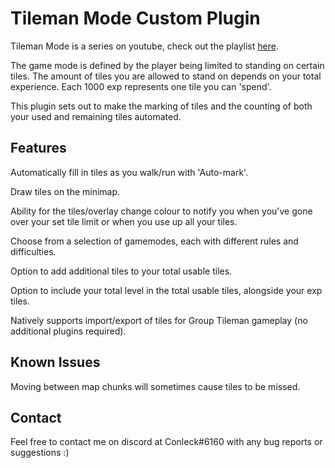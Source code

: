 # Tileman Mode Custom Plugin 
Tileman Mode is a series on youtube, check out the playlist <a href="https://www.youtube.com/playlist?list=PLLNTajexsGYaw5pcyLOMyrW6w8_IMDG90">here</a>.

The game mode is defined by the player being limited to standing on certain tiles. The amount of tiles you are allowed to stand on depends on your total experience. Each 1000 exp represents one tile you can 'spend'. 

This plugin sets out to make the marking of tiles and the counting of both your used and remaining tiles automated.

## Features
Automatically fill in tiles as you walk/run with 'Auto-mark'.

Draw tiles on the minimap.

Ability for the tiles/overlay change colour to notify you when you've gone over your set tile limit or when you use up all your tiles.

Choose from a selection of gamemodes, each with different rules and difficulties.

Option to add additional tiles to your total usable tiles.

Option to include your total level in the total usable tiles, alongside your exp tiles.

Natively supports import/export of tiles for Group Tileman gameplay (no additional plugins required).

## Known Issues
Moving between map chunks will sometimes cause tiles to be missed.

## Contact
Feel free to contact me on discord at Conleck#6160 with any bug reports or suggestions :) 
